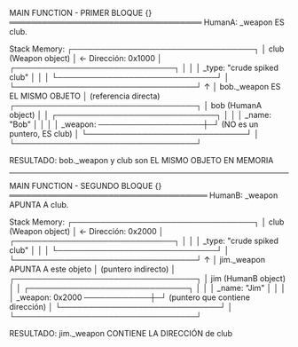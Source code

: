 MAIN FUNCTION - PRIMER BLOQUE {}
═══════════════════════════════════
HumanA: _weapon ES club.

Stack Memory:
┌─────────────────────────────────┐
│ club (Weapon object)            │ ← Dirección: 0x1000
│ ┌─────────────────────────────┐ │
│ │ _type: "crude spiked club"  │ │
│ └─────────────────────────────┘ │
└─────────────────────────────────┘
          ↑
          │ bob._weapon ES EL MISMO OBJETO
          │ (referencia directa)
┌─────────────────────────────────┐
│ bob (HumanA object)             │
│ ┌─────────────────────────────┐ │
│ │ _name: "Bob"                │ │
│ │ _weapon: ───────────────────┼─┘ (NO es un puntero, ES club)
│ └─────────────────────────────┘ │
└─────────────────────────────────┘

RESULTADO: bob._weapon y club son EL MISMO OBJETO EN MEMORIA


----------------------------------------------------------------

MAIN FUNCTION - SEGUNDO BLOQUE {}
════════════════════════════════════
HumanB: _weapon APUNTA A club.

Stack Memory:
┌─────────────────────────────────┐
│ club (Weapon object)            │ ← Dirección: 0x2000
│ ┌─────────────────────────────┐ │
│ │ _type: "crude spiked club"  │ │
│ └─────────────────────────────┘ │
└─────────────────────────────────┘
          ↑
          │ jim._weapon APUNTA A este objeto
          │ (puntero indirecto)
          │
┌─────────────────────────────────┐
│ jim (HumanB object)             │
│ ┌─────────────────────────────┐ │
│ │ _name: "Jim"                │ │
│ │ _weapon: 0x2000 ────────────┼─┘ (puntero que contiene dirección)
│ └─────────────────────────────┘ │
└─────────────────────────────────┘

RESULTADO: jim._weapon CONTIENE LA DIRECCIÓN de club